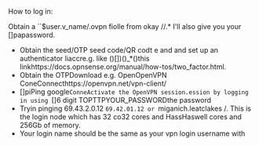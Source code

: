 How to log in:

Obtain a ``$user.v_name/.ovpn fiolle from okay
//.*  I'll also give you your []papassword.
* Obtain the seed/OTP seed code/QR codt e and and set up an authenticator liaccre.g. like ()[])()_*()this linkhttps://docs.opnsense.org/manual/how-tos/two_factor.html.
* Obtain the OTPDownload e.g. Open[]()OpenVPN ConeConnecthttps://openvpn.net/vpn-client/
* []piPing google``ConneActivate the OpenVPN session.ession by logging in using ``[]6 digit TOPTTPYOUR_PASSWORDthe password 
* Tryin pinging 69.43.2.0.12 ``69.42.01.12 or ``miganich.leatclakes
/. This is the login node which has 32 co32 cores and HassHaswell cores and 256Gb of memory.
* Your login name should be the same as your vpn login username with 